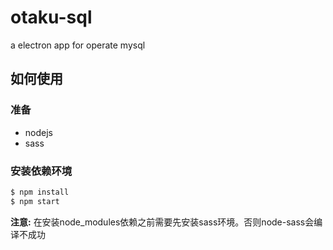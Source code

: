 # otaku-sql
a electron app for operate mysql

## 如何使用

### 准备
- nodejs
- sass

### 安装依赖环境
```bash
$ npm install
$ npm start
```

**注意:** 在安装node_modules依赖之前需要先安装sass环境。否则node-sass会编译不成功
